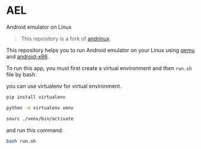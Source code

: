 # AEL
Android emulator on Linux

> This repository is a fork of [andrinux](https://github.com/daglaroglou/andrinux).

This repository helps you to run Android emulator on your Linux using [qemu](https://www.qemu.org/) and [android-x86](https://sourceforge.net/projects/android-x86/).

To run this app, you must first create a virtual environment and then `run.sh` file by bash.

you can use virtualenv for virtual environment.
```bash
pip install virtualenv

python -m virtualenv venv

sourc ./venv/bin/activate
```

and run this command:

```bash
bash run.sh
```

